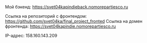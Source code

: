 Мой бэкенд: https://svet04kapindieback.nomorepartiesco.ru

Ссылка на репозиторий с фронтендом: https://github.com/svet04ka/final_project_fronted
Ссылка на домен фронтенда: https://svet04kapindie.nomorepartiesco.ru

IP-адрес: 158.160.143.209
